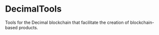 # DecimalTools
Tools for the Decimal blockchain that facilitate the creation of blockchain-based products.

